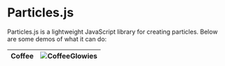 # Particles.js
Particles.js is a lightweight JavaScript library for creating particles. Below are some demos of what it can do:

| Coffee | ![CoffeeGlowies](https://user-images.githubusercontent.com/85122787/156932758-373f8c5d-8881-4008-a5b9-98ee0d5504dd.gif) |
|:-:|:-:|
